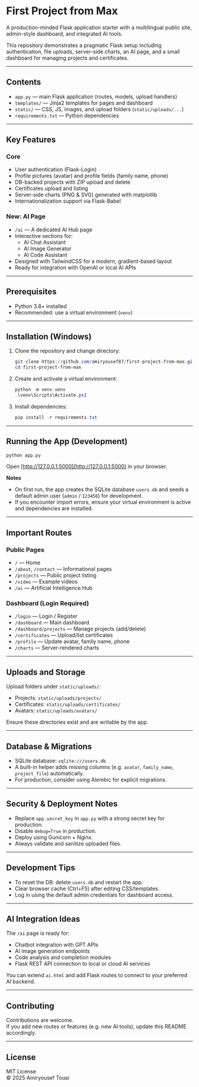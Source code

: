 # First Project from Max

A production-minded Flask application starter with a multilingual public site, admin-style dashboard, and integrated AI tools.

This repository demonstrates a pragmatic Flask setup including authentication, file uploads, server-side charts, an AI page, and a small dashboard for managing projects and certificates.

---

## Contents

- `app.py` — main Flask application (routes, models, upload handlers)
- `templates/` — Jinja2 templates for pages and dashboard
- `static/` — CSS, JS, images, and upload folders (`static/uploads/...`)
- `requirements.txt` — Python dependencies

---

## Key Features

### Core
- User authentication (Flask-Login)
- Profile pictures (avatar) and profile fields (family name, phone)
- DB-backed projects with ZIP upload and delete
- Certificates upload and listing
- Server-side charts (PNG & SVG) generated with matplotlib
- Internationalization support via Flask-Babel

### New: AI Page
- `/ai` — A dedicated AI Hub page
- Interactive sections for:
  - AI Chat Assistant
  - AI Image Generator
  - AI Code Assistant
- Designed with TailwindCSS for a modern, gradient-based layout
- Ready for integration with OpenAI or local AI APIs

---

## Prerequisites

- Python 3.8+ installed  
- Recommended: use a virtual environment (`venv`)

---

## Installation (Windows)

1. Clone the repository and change directory:
   ```powershell
   git clone https://github.com/amiryousef87/first-project-from-max.git
   cd first-project-from-max
   ```

2. Create and activate a virtual environment:
   ```powershell
   python -m venv venv
   .\venv\Scripts\Activate.ps1
   ```

3. Install dependencies:
   ```powershell
   pip install -r requirements.txt
   ```

---

## Running the App (Development)

```powershell
python app.py
```

Open [http://127.0.0.1:5000](http://127.0.0.1:5000) in your browser.

**Notes**
- On first run, the app creates the SQLite database `users.db` and seeds a default admin user (`admin` / `123456`) for development.
- If you encounter import errors, ensure your virtual environment is active and dependencies are installed.

---

## Important Routes

### Public Pages
- `/` — Home  
- `/about`, `/contact` — Informational pages  
- `/projects` — Public project listing  
- `/video` — Example videos  
- `/ai` — Artificial Intelligence Hub  

### Dashboard (Login Required)
- `/login` — Login / Register  
- `/dashboard` — Main dashboard  
- `/dashboard/projects` — Manage projects (add/delete)  
- `/certificates` — Upload/list certificates  
- `/profile` — Update avatar, family name, phone  
- `/charts` — Server-rendered charts  

---

## Uploads and Storage

Upload folders under `static/uploads/`:
- Projects: `static/uploads/projects/`
- Certificates: `static/uploads/certificates/`
- Avatars: `static/uploads/avatars/`

Ensure these directories exist and are writable by the app.

---

## Database & Migrations

- SQLite database: `sqlite:///users.db`
- A built-in helper adds missing columns (e.g. `avatar`, `family_name`, `project_file`) automatically.
- For production, consider using Alembic for explicit migrations.

---

## Security & Deployment Notes

- Replace `app.secret_key` in `app.py` with a strong secret key for production.
- Disable `debug=True` in production.
- Deploy using Gunicorn + Nginx.
- Always validate and sanitize uploaded files.

---

## Development Tips

- To reset the DB: delete `users.db` and restart the app.
- Clear browser cache (Ctrl+F5) after editing CSS/templates.
- Log in using the default admin credentials for dashboard access.

---

## AI Integration Ideas

The `/ai` page is ready for:
- Chatbot integration with GPT APIs
- AI image generation endpoints
- Code analysis and completion modules
- Flask REST API connection to local or cloud AI services

You can extend `ai.html` and add Flask routes to connect to your preferred AI backend.

---

## Contributing

Contributions are welcome.  
If you add new routes or features (e.g. new AI tools), update this README accordingly.

---

## License

MIT License  
© 2025 Amiryousef Tousi
